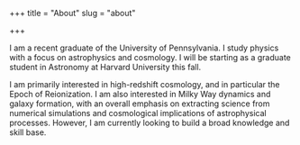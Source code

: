 +++
title = "About"
slug = "about"

+++

I am a recent graduate of the University of Pennsylvania. I study physics with a focus on astrophysics and cosmology. I will be starting as a graduate student in Astronomy at Harvard University this fall.

I am primarily interested in high-redshift cosmology, and in particular the Epoch of Reionization. I am also interested in Milky Way dynamics and galaxy formation, with an overall emphasis on extracting science from numerical simulations and cosmological implications of astrophysical processes. However, I am currently looking to build a broad knowledge and skill base.
